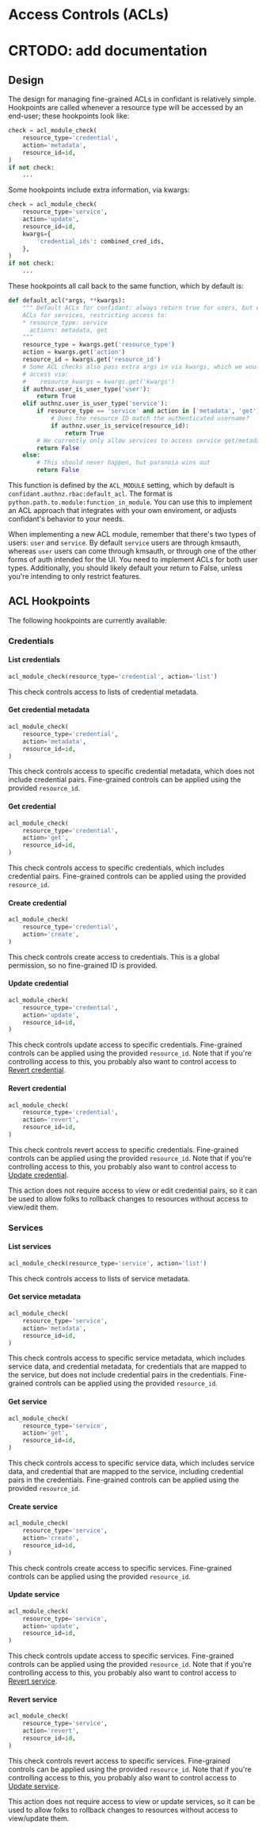 # Access Controls (ACLs)
# CRTODO: add documentation
## Design

The design for managing fine-grained ACLs in confidant is relatively simple. Hookpoints are called whenever a resource type will be accessed by an end-user; these hookpoints look like:

```python
check = acl_module_check(
    resource_type='credential',
    action='metadata',
    resource_id=id,
)
if not check:
    ...
```

Some hookpoints include extra information, via kwargs:

```python
check = acl_module_check(
    resource_type='service',
    action='update',
    resource_id=id,
    kwargs={
        'credential_ids': combined_cred_ids,
    },
)
if not check:
    ...
```

These hookpoints all call back to the same function, which by default is:

```python
def default_acl(*args, **kwargs):
    """ Default ACLs for confidant: always return true for users, but enforce
    ACLs for services, restricting access to:
    * resource_type: service
      actions: metadata, get
    """
    resource_type = kwargs.get('resource_type')
    action = kwargs.get('action')
    resource_id = kwargs.get('resource_id')
    # Some ACL checks also pass extra args in via kwargs, which we would
    # access via:
    #    resource_kwargs = kwargs.get('kwargs')
    if authnz.user_is_user_type('user'):
        return True
    elif authnz.user_is_user_type('service'):
        if resource_type == 'service' and action in ['metadata', 'get']:
            # Does the resource ID match the authenticated username?
            if authnz.user_is_service(resource_id):
                return True
        # We currently only allow services to access service get/metadata
        return False
    else:
        # This should never happen, but paranoia wins out
        return False
```

This function is defined by the `ACL_MODULE` setting, which by default is `confidant.authnz.rbac:default_acl`. The format is `python.path.to.module:function_in_module`. You can use this to implement an ACL approach that integrates with your own enviroment, or adjusts confidant's behavior to your needs.

When implementing a new ACL module, remember that there's two types of users: `user` and `service`. By default `service` users are through kmsauth, whereas `user` users can come through kmsauth, or through one of the other forms of auth intended for the UI. You need to implement ACLs for both user types. Additionally, you should likely default your return to False, unless you're intending to only restrict features.

## ACL Hookpoints

The following hookpoints are currently available:

### Credentials

#### List credentials

```python
acl_module_check(resource_type='credential', action='list')
```

This check controls access to lists of credential metadata.

#### Get credential metadata

```python
acl_module_check(
    resource_type='credential',
    action='metadata',
    resource_id=id,
)
```

This check controls access to specific credential metadata, which does not include credential pairs. Fine-grained controls can be applied using the provided `resource_id`.

#### Get credential

```python
acl_module_check(
    resource_type='credential',
    action='get',
    resource_id=id,
)
```

This check controls access to specific credentials, which includes credential pairs. Fine-grained controls can be applied using the provided `resource_id`.

#### Create credential

```python
acl_module_check(
    resource_type='credential',
    action='create',
)
```

This check controls create access to credentials. This is a global permission, so no fine-grained ID is provided.

#### Update credential

```python
acl_module_check(
    resource_type='credential',
    action='update',
    resource_id=id,
)
```

This check controls update access to specific credentials. Fine-grained controls can be applied using the provided `resource_id`. Note that if you're controlling access to this, you probably also want to control access to [Revert credential](#revert-credential).

#### Revert credential

```python
acl_module_check(
    resource_type='credential',
    action='revert',
    resource_id=id,
)
```

This check controls revert access to specific credentials. Fine-grained controls can be applied using the provided `resource_id`. Note that if you're controlling access to this, you probably also want to control access to [Update credential](#update-credential).

This action does not require access to view or edit credential pairs, so it can be used to allow folks to rollback changes to resources without access to view/edit them.

### Services

#### List services

```python
acl_module_check(resource_type='service', action='list')
```

This check controls access to lists of service metadata.

#### Get service metadata

```python
acl_module_check(
    resource_type='service',
    action='metadata',
    resource_id=id,
)
```

This check controls access to specific service metadata, which includes service data, and credential metadata, for credentials that are mapped to the service, but does not include credential pairs in the credentials. Fine-grained controls can be applied using the provided `resource_id`.

#### Get service

```python
acl_module_check(
    resource_type='service',
    action='get',
    resource_id=id,
)
```

This check controls access to specific service data, which includes service data, and credential that are mapped to the service, including credential pairs in the credentials. Fine-grained controls can be applied using the provided `resource_id`.

#### Create service

```python
acl_module_check(
    resource_type='service',
    action='create',
    resource_id=id,
)
```

This check controls create access to specific services. Fine-grained controls can be applied using the provided `resource_id`.

#### Update service

```python
acl_module_check(
    resource_type='service',
    action='update',
    resource_id=id,
)
```

This check controls update access to specific services. Fine-grained controls can be applied using the provided `resource_id`. Note that if you're controlling access to this, you probably also want to control access to [Revert service](#revert-service).

#### Revert service

```python
acl_module_check(
    resource_type='service',
    action='revert',
    resource_id=id,
)
```

This check controls revert access to specific services. Fine-grained controls can be applied using the provided `resource_id`. Note that if you're controlling access to this, you probably also want to control access to [Update service](#update-service).

This action does not require access to view or update services, so it can be used to allow folks to rollback changes to resources without access to view/update them.

